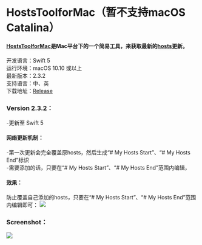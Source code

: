 # HostsToolforMac（暂不支持macOS Catalina）

#### [**HostsToolforMac**](https://github.com/ZzzM/HostToolforMac)是Mac平台下的一个简易工具，来获取最新的[**hosts**](https://github.com/racaljk/hosts.git)更新。
开发语言：Swift 5<br/>
运行环境：macOS 10.10 或以上<br/>
最新版本：2.3.2 <br/>
支持语言：中、英 <br/>
下载地址：[Release](https://github.com/ZzzM/HostsToolforMac/releases)

### Version 2.3.2：
-更新至 Swift 5<br/>


#### 网络更新机制：
-第一次更新会完全覆盖原hosts，然后生成“# My Hosts Start”、“# My Hosts End”标识<br/>
-需要添加的话，只要在“# My Hosts Start”、“# My Hosts End”范围内编辑，

#### 效果：

防止覆盖自己添加的hosts，只要在“# My Hosts Start”、“# My Hosts End”范围内编辑即可：
![](https://ws1.sinaimg.cn/large/77a575a6gy1fgqag558xxj20kj0e70ul.jpg)

### Screenshot：
![](https://ws1.sinaimg.cn/large/77a575a6gy1frnff3nq3rg208w063b2a.gif)

